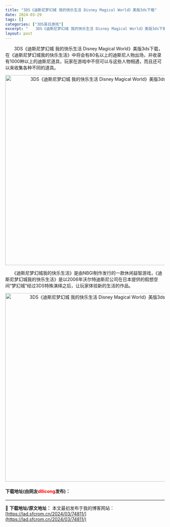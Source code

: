 ```yaml
---
title: "3DS《迪斯尼梦幻城 我的快乐生活 Disney Magical World》美版3ds下载"
date: 2024-03-29
tags: []
categories: ["3DS英日游戏"]
excerpt: "　　3DS《迪斯尼梦幻城 我的快乐生活 Disney Magical World》美版3ds下载，在《迪斯尼梦幻城我的快乐生活》中将会有80名以上的迪斯尼人物出场，并收录有1000种以上的迪斯尼道具，玩家在游戏中不但可以与这些人物相遇，而且还可以来收集各种不同的道具。 　　《迪斯尼梦幻城我的快乐生活&hellip;"
layout: post
---
```


 <p>　　3DS《迪斯尼梦幻城 我的快乐生活 Disney Magical World》美版3ds下载，在《迪斯尼梦幻城我的快乐生活》中将会有80名以上的迪斯尼人物出场，并收录有1000种以上的迪斯尼道具，玩家在游戏中不但可以与这些人物相遇，而且还可以来收集各种不同的道具。</p> <p align="center"><img align="" border="0" src="https://lad.sfcrom.cn/wp-content/uploads/2024/03/20240329_66062a2b1bacf.png" width="599" alt="3DS《迪斯尼梦幻城 我的快乐生活 Disney Magical World》美版3ds下载" /></p> <p>　　《迪斯尼梦幻城我的快乐生活》是由NBGI制作发行的一款休闲益智游戏，《迪斯尼梦幻城我的快乐生活》是以2006年沃尔特迪斯尼公司在日本提供的假想空间&ldquo;梦幻城&rdquo;经过3DS特殊演绎之后，让玩家体验新的生活的作品。</p> <p align="center"><img align="" border="0" src="https://lad.sfcrom.cn/wp-content/uploads/2024/03/20240329_66062a2c31c18.png" width="594" alt="3DS《迪斯尼梦幻城 我的快乐生活 Disney Magical World》美版3ds下载" /></p> <p><h4>下载地址(由网友<font color="red">dllicong</font>发布)：</h4></p> 

---
📖 **下载地址/原文地址：** 本文最初发布于我的博客网站：[https://lad.sfcrom.cn/2024/03/74811/](https://lad.sfcrom.cn/2024/03/74811/)
